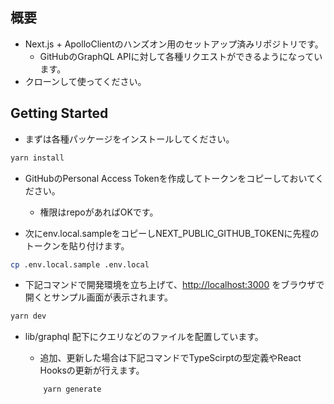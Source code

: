 ## 概要
- Next.js + ApolloClientのハンズオン用のセットアップ済みリポジトリです。
    - GitHubのGraphQL APIに対して各種リクエストができるようになっています。
- クローンして使ってください。

## Getting Started

- まずは各種パッケージをインストールしてください。

```bash
yarn install
```

- GitHubのPersonal Access Tokenを作成してトークンをコピーしておいてください。
    - 権限はrepoがあればOKです。

- 次にenv.local.sampleをコピーしNEXT_PUBLIC_GITHUB_TOKENに先程のトークンを貼り付けます。
```bash
cp .env.local.sample .env.local
```

- 下記コマンドで開発環境を立ち上げて、[http://localhost:3000](http://localhost:3000) をブラウザで開くとサンプル画面が表示されます。

```bash
yarn dev
```

- lib/graphql 配下にクエリなどのファイルを配置しています。
    - 追加、更新した場合は下記コマンドでTypeScirptの型定義やReact Hooksの更新が行えます。

    ```bash
        yarn generate
    ``` 